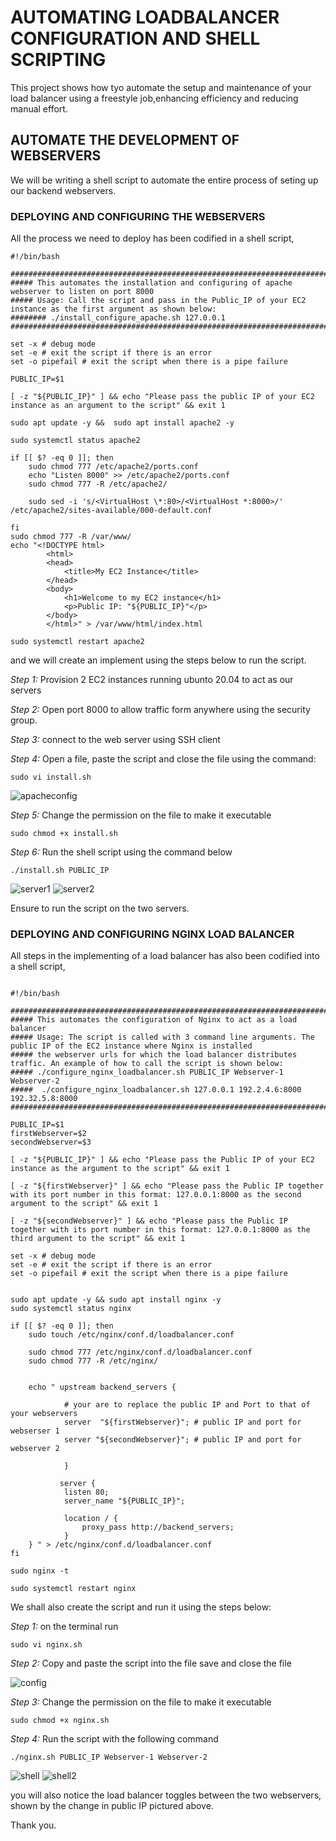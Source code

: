 # AUTOMATING LOADBALANCER CONFIGURATION AND SHELL SCRIPTING

This project shows how tyo automate the setup and maintenance of your load balancer using a freestyle job,enhancing efficiency and reducing manual effort.

## AUTOMATE THE DEVELOPMENT OF WEBSERVERS

We will be writing a shell script to automate the entire process of seting up our backend webservers.

### DEPLOYING AND CONFIGURING THE WEBSERVERS

All the process we need to deploy has been codified in a shell script,

```
#!/bin/bash

####################################################################################################################
##### This automates the installation and configuring of apache webserver to listen on port 8000
##### Usage: Call the script and pass in the Public_IP of your EC2 instance as the first argument as shown below:
######## ./install_configure_apache.sh 127.0.0.1
####################################################################################################################

set -x # debug mode
set -e # exit the script if there is an error
set -o pipefail # exit the script when there is a pipe failure

PUBLIC_IP=$1

[ -z "${PUBLIC_IP}" ] && echo "Please pass the public IP of your EC2 instance as an argument to the script" && exit 1

sudo apt update -y &&  sudo apt install apache2 -y

sudo systemctl status apache2

if [[ $? -eq 0 ]]; then
    sudo chmod 777 /etc/apache2/ports.conf
    echo "Listen 8000" >> /etc/apache2/ports.conf
    sudo chmod 777 -R /etc/apache2/

    sudo sed -i 's/<VirtualHost \*:80>/<VirtualHost *:8000>/' /etc/apache2/sites-available/000-default.conf

fi
sudo chmod 777 -R /var/www/
echo "<!DOCTYPE html>
        <html>
        <head>
            <title>My EC2 Instance</title>
        </head>
        <body>
            <h1>Welcome to my EC2 instance</h1>
            <p>Public IP: "${PUBLIC_IP}"</p>
        </body>
        </html>" > /var/www/html/index.html

sudo systemctl restart apache2

```

 and we will create an implement using the steps below to run the script.

*Step 1:* Provision 2 EC2 instances running ubunto 20.04 to act as our servers

*Step 2:* Open port 8000 to allow traffic form anywhere using the security group.

*Step 3:* connect to the web server using SSH client

*Step 4:* Open a file, paste the script and close the file using the command:

`sudo vi install.sh`

![apacheconfig](./images/config.jpg)

*Step 5:* Change the permission on the file to make it executable

`sudo chmod +x install.sh`

*Step 6:* Run the shell script using the command below

`./install.sh PUBLIC_IP`

![server1](./images/server1.jpg)
![server2](./images/server2.jpg)

Ensure to run the script on the two servers.

### DEPLOYING AND CONFIGURING NGINX LOAD BALANCER   

All steps in the implementing of a load balancer has also been codified into a shell script,

```

#!/bin/bash

######################################################################################################################
##### This automates the configuration of Nginx to act as a load balancer
##### Usage: The script is called with 3 command line arguments. The public IP of the EC2 instance where Nginx is installed
##### the webserver urls for which the load balancer distributes traffic. An example of how to call the script is shown below:
##### ./configure_nginx_loadbalancer.sh PUBLIC_IP Webserver-1 Webserver-2
#####  ./configure_nginx_loadbalancer.sh 127.0.0.1 192.2.4.6:8000  192.32.5.8:8000
############################################################################################################# 

PUBLIC_IP=$1
firstWebserver=$2
secondWebserver=$3

[ -z "${PUBLIC_IP}" ] && echo "Please pass the Public IP of your EC2 instance as the argument to the script" && exit 1

[ -z "${firstWebserver}" ] && echo "Please pass the Public IP together with its port number in this format: 127.0.0.1:8000 as the second argument to the script" && exit 1

[ -z "${secondWebserver}" ] && echo "Please pass the Public IP together with its port number in this format: 127.0.0.1:8000 as the third argument to the script" && exit 1

set -x # debug mode
set -e # exit the script if there is an error
set -o pipefail # exit the script when there is a pipe failure


sudo apt update -y && sudo apt install nginx -y
sudo systemctl status nginx

if [[ $? -eq 0 ]]; then
    sudo touch /etc/nginx/conf.d/loadbalancer.conf

    sudo chmod 777 /etc/nginx/conf.d/loadbalancer.conf
    sudo chmod 777 -R /etc/nginx/

    
    echo " upstream backend_servers {

            # your are to replace the public IP and Port to that of your webservers
            server  "${firstWebserver}"; # public IP and port for webserser 1
            server "${secondWebserver}"; # public IP and port for webserver 2

            }

           server {
            listen 80;
            server_name "${PUBLIC_IP}";

            location / {
                proxy_pass http://backend_servers;   
            }
    } " > /etc/nginx/conf.d/loadbalancer.conf
fi

sudo nginx -t

sudo systemctl restart nginx

```

 We shall also create the script and run it using the steps below:

*Step 1:* on the terminal run 

`sudo vi nginx.sh`

*Step 2:* Copy and paste the script into the file save and close the file

![config](./images/nginx%20config.jpg)

*Step 3:* Change the permission on the file to make it executable

`sudo chmod +x nginx.sh`

*Step 4:* Run the script with the following command

`./nginx.sh PUBLIC_IP Webserver-1 Webserver-2`

![shell](./images/load1.jpg)
![shell2](./images/load2.jpg)

you will also notice the load balancer toggles between the two webservers, shown by the change in public IP pictured above.

Thank you.













